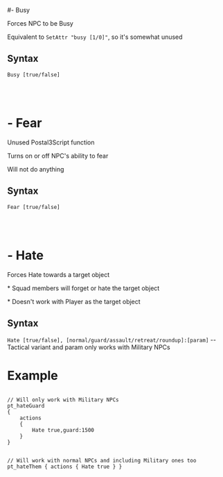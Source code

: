#- Busy
<p>Forces NPC to be Busy
<p>Equivalent to <code class="language-js">SetAttr "busy [1/0]"</code>, so it's somewhat unused
<h2>Syntax</h2>
<p><code class="language-js">Busy [true/false]</code>

<br><br><h1>- Fear</h1>
<p>Unused Postal3Script function
<p>Turns on or off NPC's ability to fear
<p>Will not do anything
<h2>Syntax</h2>
<p><code class="language-js">Fear [true/false]</code>

<br><br><h1>- Hate</h1>
<p>Forces Hate towards a target object
<p>* Squad members will forget or hate the target object
<p>* Doesn't work with Player as the target object
<h2>Syntax</h2>
<p><code class="language-js">Hate [true/false], [normal/guard/assault/retreat/roundup]:[param]</code> -- Tactical variant and param only works with Military NPCs
<h1>Example</h1>
<pre><code class="language-js">
// Will only work with Military NPCs
pt_hateGuard
{
	actions
	{
		Hate true,guard:1500
	}
}

// Will work with normal NPCs and including Military ones too
pt_hateThem
{
	actions
	{
		Hate true
	}
}
</code></pre>
